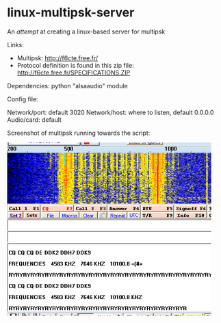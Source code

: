 # linux-multipsk-server
An _attempt_ at creating a linux-based server for multipsk

Links:

* Multipsk: http://f6cte.free.fr/
* Protocol definition is found in this zip file: http://f6cte.free.fr/SPECIFICATIONS.ZIP

Dependencies:
python "alsaaudio" module

Config file:

Network/port: default 3020
Network/host: where to listen, default 0.0.0.0
Audio/card: default

Screenshot of multipsk running towards the script:

![waterfall](waterfall.png)
